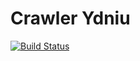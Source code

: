 # Crawler Ydniu

[![Build Status](https://travis-ci.org/han-feng/CrawlerYdniu.svg?branch=master)](https://travis-ci.org/han-feng/CrawlerYdniu)
